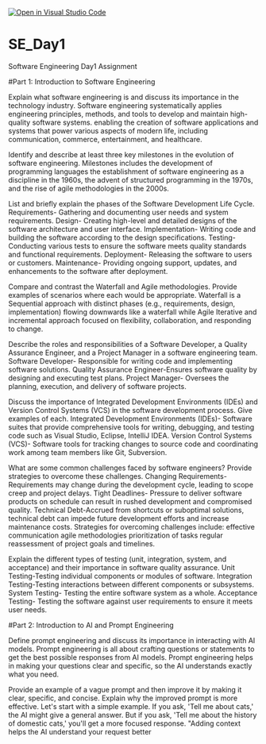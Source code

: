 [![Open in Visual Studio Code](https://classroom.github.com/assets/open-in-vscode-2e0aaae1b6195c2367325f4f02e2d04e9abb55f0b24a779b69b11b9e10269abc.svg)](https://classroom.github.com/online_ide?assignment_repo_id=15567715&assignment_repo_type=AssignmentRepo)
# SE_Day1
Software Engineering Day1 Assignment

#Part 1: Introduction to Software Engineering

Explain what software engineering is and discuss its importance in the technology industry.
Software engineering systematically applies engineering principles, methods, and tools to develop and maintain high-quality software systems.
 enabling the creation of software applications and systems that power various aspects of modern life, including communication, commerce, entertainment, and healthcare.


Identify and describe at least three key milestones in the evolution of software engineering.
 Milestones includes the development of programming languages
 the establishment of software engineering as a discipline in the 1960s, 
 the advent of structured programming in the 1970s, and the rise of agile methodologies in the 2000s.


List and briefly explain the phases of the Software Development Life Cycle.
 Requirements- Gathering and documenting user needs and system requirements.
   Design- Creating high-level and detailed designs of the software architecture and user interface.
   Implementation- Writing code and building the software according to the design specifications.
   Testing- Conducting various tests to ensure the software meets quality standards and functional requirements.
   Deployment- Releasing the software to users or customers.
   Maintenance- Providing ongoing support, updates, and enhancements to the software after deployment.



Compare and contrast the Waterfall and Agile methodologies. Provide examples of scenarios where each would be appropriate.
 Waterfall is a Sequential approach with distinct phases (e.g., requirements, design, implementation) flowing downwards like a waterfall while Agile Iterative and incremental approach focused on flexibility, collaboration, and responding to change.


Describe the roles and responsibilities of a Software Developer, a Quality Assurance Engineer, and a Project Manager in a software engineering team.
 Software Developer- Responsible for writing code and implementing software solutions.
   Quality Assurance Engineer-Ensures software quality by designing and executing test plans.
   Project Manager- Oversees the planning, execution, and delivery of software projects.
   


Discuss the importance of Integrated Development Environments (IDEs) and Version Control Systems (VCS) in the software development process. Give examples of each.
 Integrated Development Environments (IDEs)- Software suites that provide comprehensive tools for writing, debugging, and testing code  such as Visual Studio, Eclipse, IntelliJ IDEA.
 Version Control Systems (VCS)- Software tools for tracking changes to source code and coordinating work among team members like Git, Subversion.

What are some common challenges faced by software engineers? Provide strategies to overcome these challenges.
Changing Requirements- Requirements may change during the development cycle, leading to scope creep and project delays.
Tight Deadlines- Pressure to deliver software products on schedule can result in rushed development and compromised quality.
Technical Debt-Accrued from shortcuts or suboptimal solutions, technical debt can impede future development efforts and increase maintenance costs.
 Strategies for overcoming challenges include: 
 effective communication
 agile methodologies
 prioritization of tasks 
 regular reassessment of project goals and timelines.



Explain the different types of testing (unit, integration, system, and acceptance) and their importance in software quality assurance.
   Unit Testing-Testing individual components or modules of software.
  Integration Testing-Testing interactions between different components or subsystems.
  System Testing- Testing the entire software system as a whole.
  Acceptance Testing- Testing the software against user requirements to ensure it meets user needs.



#Part 2: Introduction to AI and Prompt Engineering


Define prompt engineering and discuss its importance in interacting with AI models.
Prompt engineering is all about crafting questions or statements to get the best possible responses from AI models. 
Prompt engineering helps in making your questions clear and specific, so the AI understands exactly what you need.


Provide an example of a vague prompt and then improve it by making it clear, specific, and concise. Explain why the improved prompt is more effective.
Let's start with a simple example. If you ask, 'Tell me about cats,' the AI might give a general answer. 
But if you ask, 'Tell me about the history of domestic cats,' you'll get a more focused response.
"Adding context helps the AI understand your request better

